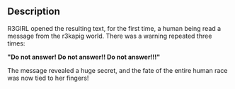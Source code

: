 ## Description

R3GIRL opened the resulting text, for the first time, a human being read a message from the r3kapig world. There was a warning repeated three times:

**"Do not answer! Do not answer!! Do not answer!!!"**

The message revealed a huge secret, and the fate of the entire human race was now tied to her fingers!